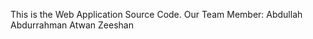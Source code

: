 This is the Web Application Source Code.
Our Team Member:
  Abdullah
  Abdurrahman
  Atwan
  Zeeshan
